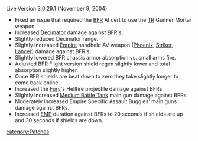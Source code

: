 Live Version 3.0.29.1 (November 9, 2004)

- Fixed an issue that required the [BFR](BFR.md "wikilink") AI cert to
  use the [TR](TR.md "wikilink") Gunner Mortar weapon.
- Increased [Decimator](Decimator.md "wikilink") damage against BFR's.
- Slightly reduced Decimator range.
- Slightly increased [Empire](Empire.md "wikilink") handheld AV weapon
  ([Phoenix](Phoenix.md "wikilink"), [Striker](Striker.md "wikilink"),
  [Lancer](Lancer.md "wikilink")) damage against BFR's.
- Slightly lowered BFR chassis armor absorption vs. small arms fire.
- Adjusted BFR Flight version shield regen slightly lower and total
  absorption slightly higher.
- Once BFR shields are beat down to zero they take slightly longer to
  come back online.
- Increased the [Fury](Fury.md "wikilink")'s Hellfire projectile damage
  against BFRs.
- Slightly increased [Medium Battle
  Tank](Medium_Battle_Tank.md "wikilink") main gun damage against BFRs.
- Moderately increased Empire Specific Assault Buggies' main guns
  damage against BFRs.
- Increased [EMP](EMP.md "wikilink") duration against BFRs to 20 seconds
  if shields are up and 30 seconds if shields are down.

[category:Patches](category:Patches.md "wikilink")
